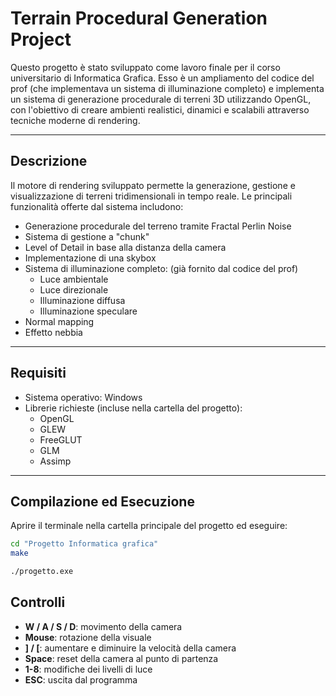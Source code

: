 # Terrain Procedural Generation Project

Questo progetto è stato sviluppato come lavoro finale per il corso universitario di Informatica Grafica. Esso è un ampliamento del codice del prof (che implementava un sistema di illuminazione completo)
e implementa un sistema di generazione procedurale di terreni 3D utilizzando OpenGL, con l'obiettivo di creare ambienti realistici, dinamici e scalabili attraverso tecniche moderne di rendering.

---

## Descrizione

Il motore di rendering sviluppato permette la generazione, gestione e visualizzazione di terreni tridimensionali in tempo reale. Le principali funzionalità offerte dal sistema includono:

- Generazione procedurale del terreno tramite Fractal Perlin Noise
- Sistema di gestione a "chunk"
- Level of Detail in base alla distanza della camera
- Implementazione di una skybox
- Sistema di illuminazione completo: (già fornito dal codice del prof)
  - Luce ambientale
  - Luce direzionale
  - Illuminazione diffusa
  - Illuminazione speculare
- Normal mapping
- Effetto nebbia

---

## Requisiti

- Sistema operativo: Windows
- Librerie richieste (incluse nella cartella del progetto):
  - OpenGL
  - GLEW
  - FreeGLUT
  - GLM
  - Assimp

---

## Compilazione ed Esecuzione

Aprire il terminale nella cartella principale del progetto ed eseguire:

```bash
cd "Progetto Informatica grafica"
make
```

```bash
./progetto.exe
```

## Controlli

- **W / A / S / D**: movimento della camera
- **Mouse**: rotazione della visuale
- **] / [**: aumentare e diminuire la velocità della camera
- **Space**: reset della camera al punto di partenza
- **1-8**: modifiche dei livelli di luce
- **ESC**: uscita dal programma

